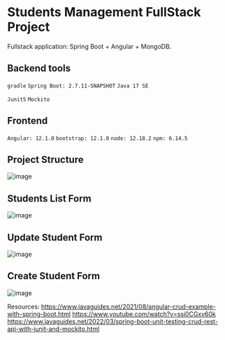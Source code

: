 # Students Management FullStack Project
Fullstack application: Spring Boot + Angular + MongoDB.

## Backend tools
``gradle``  ``Spring Boot: 2.7.11-SNAPSHOT`` ``Java 17 SE``

``Junit5`` ``Mockito``

## Frontend
``Angular: 12.1.0``  ``bootstrap: 12.1.0``  ``node: 12.18.2`` ``npm: 6.14.5``
##

## Project Structure
![image](https://user-images.githubusercontent.com/67779237/230330987-c6bd2c2c-c870-4d81-a26f-f8e9376af68d.png)



## Students List Form
![image](https://user-images.githubusercontent.com/67779237/230325905-16c648bb-b364-4f1e-a755-426615f5ec54.png)

## Update Student Form
![image](https://user-images.githubusercontent.com/67779237/230326485-4c39865c-e25a-4757-bcb0-511c3d06d79b.png)

## Create Student Form
![image](https://user-images.githubusercontent.com/67779237/230326684-7b0408ab-7471-40ee-bc7c-6870fff6c556.png)


Resources: 
https://www.javaguides.net/2021/08/angular-crud-example-with-spring-boot.html
https://www.youtube.com/watch?v=ssj0CGxv60k
https://www.javaguides.net/2022/03/spring-boot-unit-testing-crud-rest-api-with-junit-and-mockito.html

